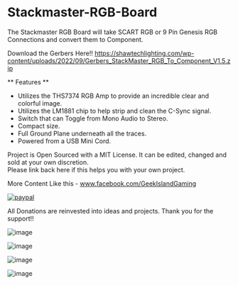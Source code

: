 # Stackmaster-RGB-Board

The Stackmaster RGB Board will take SCART RGB or 9 Pin Genesis RGB Connections and convert them to Component.

Download the Gerbers Here!!
https://shawtechlighting.com/wp-content/uploads/2022/09/Gerbers_StackMaster_RGB_To_Component_V1.5.zip


** Features **
- Utilizes the THS7374 RGB Amp to provide an incredible clear and colorful image.
- Utilizes the LM1881 chip to help strip and clean the C-Sync signal.
- Switch that can Toggle from Mono Audio to Stereo. 
- Compact size.
- Full Ground Plane underneath all the traces.
- Powered from a USB Mini Cord.

Project is Open Sourced with a MIT License. It can be edited, changed and sold at your own discretion.  
Please link back here if this helps you with your own project.


More Content Like this - www.facebook.com/GeekIslandGaming


[![paypal](https://www.paypalobjects.com/en_US/i/btn/btn_donateCC_LG.gif)](https://www.paypal.com/donate/?hosted_button_id=97YFBJX4NXA8W)

All Donations are reinvested into ideas and projects. Thank you for the support!!


![image](https://user-images.githubusercontent.com/70423454/188229655-3e203f2a-38f6-44bd-a46c-c0f434cf7e77.png)

![image](https://user-images.githubusercontent.com/70423454/188229665-d77ee6cf-b230-42eb-a80b-f44f58d9934e.png)

![image](https://user-images.githubusercontent.com/70423454/188229739-c92311b2-b683-457e-ae2c-729fe458a56e.png)

![image](https://user-images.githubusercontent.com/70423454/188229817-b8b7629f-23d2-4c68-b273-82717f0ba6a3.png)
